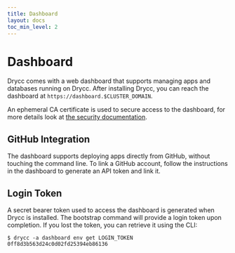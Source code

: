 ```yaml
---
title: Dashboard
layout: docs
toc_min_level: 2
---
```


# Dashboard

Drycc comes with a web dashboard that supports managing apps and databases
running on Drycc. After installing Drycc, you can reach the dashboard at
`https://dashboard.$CLUSTER_DOMAIN`.

An ephemeral CA certificate is used to secure access to the dashboard, for more
details look at [the security
documentation](/docs/security#dashboard-ca-certificate).

## GitHub Integration

The dashboard supports deploying apps directly from GitHub, without touching the
command line. To link a GitHub account, follow the instructions in the dashboard
to generate an API token and link it.

## Login Token

A secret bearer token used to access the dashboard is generated when Drycc is
installed. The bootstrap command will provide a login token upon completion. If
you lost the token, you can retrieve it using the CLI:

```text
$ drycc -a dashboard env get LOGIN_TOKEN
0ff8d3b563d24c0d02fd25394eb86136
```
